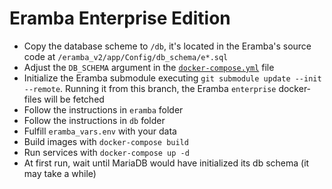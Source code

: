 # Eramba Enterprise Edition

* Copy the database scheme to `/db`, it's located in the Eramba's source code at `/eramba_v2/app/Config/db_schema/e*.sql`
* Adjust the `DB_SCHEMA` argument in the [`docker-compose.yml`](docker-compose.yml) file
* Initialize the Eramba submodule executing `git submodule update --init --remote`. Running it from this branch, the Eramba `enterprise` docker-files will be fetched
* Follow the instructions in `eramba` folder
* Follow the instructions in `db` folder
* Fulfill `eramba_vars.env` with your data
* Build images with `docker-compose build`
* Run services with `docker-compose up -d`
* At first run, wait until MariaDB would have initialized its db schema (it may take a while)